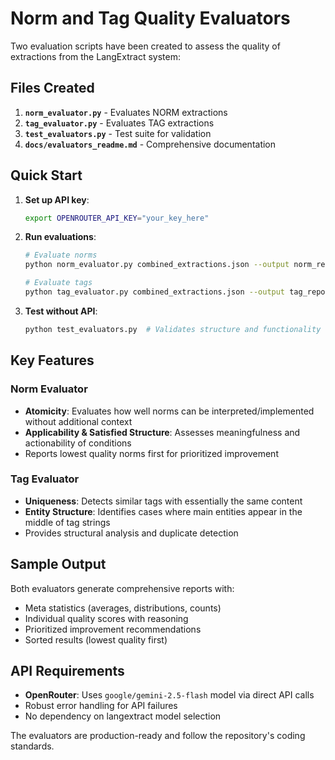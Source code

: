 # Norm and Tag Quality Evaluators

Two evaluation scripts have been created to assess the quality of extractions from the LangExtract system:

## Files Created

1. **`norm_evaluator.py`** - Evaluates NORM extractions
2. **`tag_evaluator.py`** - Evaluates TAG extractions  
3. **`test_evaluators.py`** - Test suite for validation
4. **`docs/evaluators_readme.md`** - Comprehensive documentation

## Quick Start

1. **Set up API key**:
   ```bash
   export OPENROUTER_API_KEY="your_key_here"
   ```

2. **Run evaluations**:
   ```bash
   # Evaluate norms
   python norm_evaluator.py combined_extractions.json --output norm_report.json
   
   # Evaluate tags
   python tag_evaluator.py combined_extractions.json --output tag_report.json
   ```

3. **Test without API**:
   ```bash
   python test_evaluators.py  # Validates structure and functionality
   ```

## Key Features

### Norm Evaluator
- **Atomicity**: Evaluates how well norms can be interpreted/implemented without additional context
- **Applicability & Satisfied Structure**: Assesses meaningfulness and actionability of conditions
- Reports lowest quality norms first for prioritized improvement

### Tag Evaluator
- **Uniqueness**: Detects similar tags with essentially the same content
- **Entity Structure**: Identifies cases where main entities appear in the middle of tag strings
- Provides structural analysis and duplicate detection

## Sample Output

Both evaluators generate comprehensive reports with:
- Meta statistics (averages, distributions, counts)
- Individual quality scores with reasoning
- Prioritized improvement recommendations
- Sorted results (lowest quality first)

## API Requirements

- **OpenRouter**: Uses `google/gemini-2.5-flash` model via direct API calls
- Robust error handling for API failures
- No dependency on langextract model selection

The evaluators are production-ready and follow the repository's coding standards.